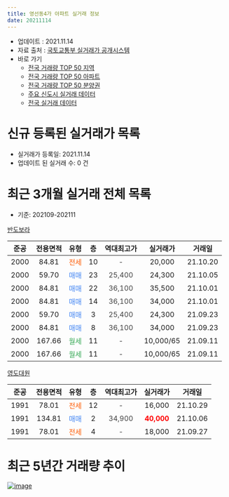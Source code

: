 ```yaml
---
title: 영선동4가 아파트 실거래 정보
date: 20211114
---
```


* 업데이트 : 2021.11.14
* 자료 출처 : [국토교통부 실거래가 공개시스템](http://rt.molit.go.kr)
* 바로 가기
    * [전국 거래량 TOP 50 지역](https://apt-info.github.io/apt-trade-info/tr)
    * [전국 거래량 TOP 50 아파트](https://apt-info.github.io/apt-trade-info/ta)
    * [전국 거래량 TOP 50 분양권](https://apt-info.github.io/apt-trade-info/tb)
    * [주요 신도시 실거래 데이터](https://apt-info.github.io/apt-trade-info/newtown)
    * [전국 실거래 데이터](https://apt-info.github.io/apt-trade-info/all)



<script async src="https://pagead2.googlesyndication.com/pagead/js/adsbygoogle.js"></script>
<!-- 기본광고 -->
<ins class="adsbygoogle"
     style="display:block"
     data-ad-client="ca-pub-1142216861245946"
     data-ad-slot="4805727019"
     data-ad-format="auto"
     data-full-width-responsive="true"></ins>
<script>
     (adsbygoogle = window.adsbygoogle || []).push({});
</script>


# 신규 등록된 실거래가 목록

* 실거래가 등록일: 2021.11.14
* 업데이트 된 실거래 수: 0 건




<script async src="https://pagead2.googlesyndication.com/pagead/js/adsbygoogle.js"></script>
<!-- 기본광고 -->
<ins class="adsbygoogle"
     style="display:block"
     data-ad-client="ca-pub-1142216861245946"
     data-ad-slot="4805727019"
     data-ad-format="auto"
     data-full-width-responsive="true"></ins>
<script>
     (adsbygoogle = window.adsbygoogle || []).push({});
</script>


# 최근 3개월 실거래 전체 목록
* 기준: 202109-202111


[반도보라](https://search.naver.com/search.naver?query=%EB%B0%98%EB%8F%84%EB%B3%B4%EB%9D%BC)

|준공|전용면적|유형|층|역대최고가|실거래가|거래일|
|:---:|:---:|:---:|:---:|:---:|:---:|:---:|
|2000|84.81|<span style="color:#FF5A00">전세</span>|10|<span style="color:#444444">-</span>|20,000|21.10.20|
|2000|59.70|<span style="color:#4285F3">매매</span>|23|<span style="color:#444444">25,400</span>|24,300|21.10.05|
|2000|84.81|<span style="color:#4285F3">매매</span>|22|<span style="color:#444444">36,100</span>|35,500|21.10.01|
|2000|84.81|<span style="color:#4285F3">매매</span>|14|<span style="color:#444444">36,100</span>|34,000|21.10.01|
|2000|59.70|<span style="color:#4285F3">매매</span>|3|<span style="color:#444444">25,400</span>|24,300|21.09.23|
|2000|84.81|<span style="color:#4285F3">매매</span>|8|<span style="color:#444444">36,100</span>|34,000|21.09.23|
|2000|167.66|<span style="color:#34A853">월세</span>|11|<span style="color:#444444">-</span>|10,000/65|21.09.11|
|2000|167.66|<span style="color:#34A853">월세</span>|11|<span style="color:#444444">-</span>|10,000/65|21.09.11|

[영도대원](https://search.naver.com/search.naver?query=%EC%98%81%EB%8F%84%EB%8C%80%EC%9B%90)

|준공|전용면적|유형|층|역대최고가|실거래가|거래일|
|:---:|:---:|:---:|:---:|:---:|:---:|:---:|
|1991|78.01|<span style="color:#FF5A00">전세</span>|12|<span style="color:#444444">-</span>|16,000|21.10.29|
|1991|134.81|<span style="color:#4285F3">매매</span>|2|<span style="color:#444444">34,900</span>|<b><span style="color:#FF0000">40,000</span></b>|21.10.06|
|1991|78.01|<span style="color:#FF5A00">전세</span>|4|<span style="color:#444444">-</span>|18,000|21.09.27|



<script async src="https://pagead2.googlesyndication.com/pagead/js/adsbygoogle.js"></script>
<!-- 기본광고 -->
<ins class="adsbygoogle"
     style="display:block"
     data-ad-client="ca-pub-1142216861245946"
     data-ad-slot="4805727019"
     data-ad-format="auto"
     data-full-width-responsive="true"></ins>
<script>
     (adsbygoogle = window.adsbygoogle || []).push({});
</script>


# 최근 5년간 거래량 추이


<div style="width:100%;">
    <canvas id="deal_progress" height="200"></canvas>
</div>

<script>
new Chart(document.getElementById("deal_progress"), {
    type: 'line',
    data: {
        labels: ['16.01','16.02','16.03','16.04','16.05','16.06','16.07','16.08','16.09','16.10','16.11','16.12','17.01','17.02','17.03','17.04','17.05','17.06','17.07','17.08','17.09','17.10','17.11','17.12','18.01','18.02','18.03','18.04','18.05','18.06','18.07','18.08','18.09','18.10','18.11','18.12','19.01','19.02','19.03','19.04','19.05','19.06','19.07','19.08','19.09','19.10','19.11','19.12','20.01','20.02','20.03','20.04','20.05','20.06','20.07','20.08','20.09','20.10','20.11','20.12','21.01','21.02','21.03','21.04','21.05','21.06','21.07','21.08','21.09','21.10'],
        datasets: [{
            label: '매매/분양권',
            data: [4,3,11,9,6,6,2,8,8,17,16,9,7,11,14,8,7,8,12,6,13,10,15,12,8,11,8,12,4,2,3,8,5,3,3,7,5,5,7,7,7,4,7,3,5,11,12,3,8,16,12,12,17,19,10,22,6,20,37,27,6,10,7,15,6,4,7,5,2,4],
            borderColor: "rgba(66, 133, 243, 1)",
            backgroundColor: "rgba(66, 133, 243, 0.05)",
            borderWidth: 1,
            pointRadius: 0,
            fill: false,
            lineTension: 0
        },{
            label: '전/월세',
            data: [2,3,3,1,2,1,2,1,2,4,3,2,0,0,2,3,1,2,1,0,0,1,2,3,1,2,3,1,2,2,1,1,2,2,1,2,1,3,3,0,1,2,0,3,0,3,1,1,1,2,2,0,4,1,2,1,1,1,3,8,2,4,5,4,7,1,1,3,3,2],
            borderColor: "rgba(255, 90, 0, 1)",
            backgroundColor: "rgba(255, 90, 0, 0.05)",
            borderWidth: 1,
            pointRadius: 0,
            fill: false,
            lineTension: 0
        },{
            label: '합계',
            data: [6,6,14,10,8,7,4,9,10,21,19,11,7,11,16,11,8,10,13,6,13,11,17,15,9,13,11,13,6,4,4,9,7,5,4,9,6,8,10,7,8,6,7,6,5,14,13,4,9,18,14,12,21,20,12,23,7,21,40,35,8,14,12,19,13,5,8,8,5,6],
            borderColor: "rgba(0, 0, 0, 1)",
            backgroundColor: "rgba(0, 0, 0, 0.03)",
            borderWidth: 0.1,
            pointRadius: 0,
            fill: true,
            lineTension: 0
        }
        ]
    },
    options: {
        responsive: true,
        title: {
            display: false
        },
        tooltips: {
            mode: 'index',
            intersect: false
        },
        hover: {
            mode: 'nearest',
            intersect: true
        },
        scales: {
            xAxes: [{
                display: true,
                scaleLabel: {
                    display: true,
                    labelString: '년/월'
                }
            }],
            yAxes: [{
                display: true,
                ticks: {
                    suggestedMin: 0,
                },
                scaleLabel: {
                    display: true,
                    labelString: '실거래 수'
                }
            }]
        }
    }
});

</script>


[![image](https://apt-info.github.io/images/2020-01-03-apt-trade-info/1024x500.png)](https://play.google.com/store/apps/details?id=com.aptinfo.apttradeinfo)

